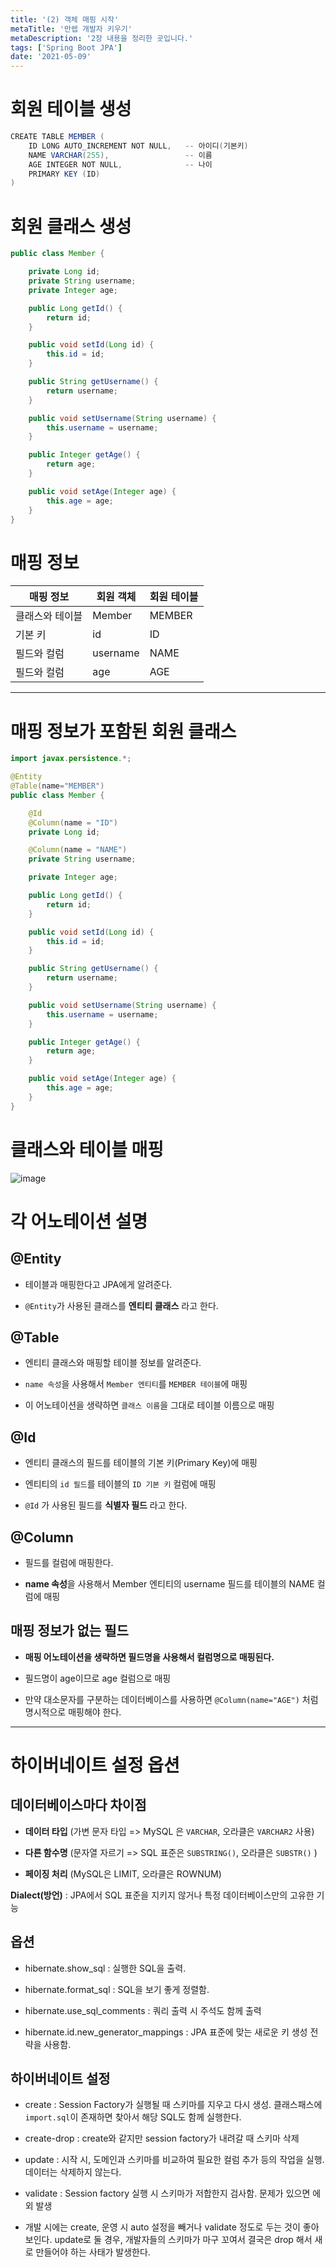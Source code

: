 ```yaml
---
title: '(2) 객체 매핑 시작'
metaTitle: '만렙 개발자 키우기'
metaDescription: '2장 내용을 정리한 곳입니다.'
tags: ['Spring Boot JPA']
date: '2021-05-09'
---
```


# 회원 테이블 생성

```java
CREATE TABLE MEMBER (
    ID LONG AUTO_INCREMENT NOT NULL,   -- 아이디(기본키)
    NAME VARCHAR(255),                 -- 이름
    AGE INTEGER NOT NULL,              -- 나이
    PRIMARY KEY (ID)
)
```

# 회원 클래스 생성

```java
public class Member {

    private Long id;
    private String username;
    private Integer age;

    public Long getId() {
        return id;
    }

    public void setId(Long id) {
        this.id = id;
    }

    public String getUsername() {
        return username;
    }

    public void setUsername(String username) {
        this.username = username;
    }

    public Integer getAge() {
        return age;
    }

    public void setAge(Integer age) {
        this.age = age;
    }
}
```

# 매핑 정보

|**매핑 정보**| **회원 객체** | **회원 테이블**|
|------------|-------------|--------------|
|클래스와 테이블 | 	Member  |	MEMBER |
|기본 키 |	id	| ID |
|필드와 컬럼 | 	username |	NAME |
|필드와 컬럼 | 	age	| AGE |
--------------------------

# 매핑 정보가 포함된 회원 클래스

```java
import javax.persistence.*;

@Entity
@Table(name="MEMBER")
public class Member {

    @Id
    @Column(name = "ID")
    private Long id;

    @Column(name = "NAME")
    private String username;

    private Integer age;

    public Long getId() {
        return id;
    }

    public void setId(Long id) {
        this.id = id;
    }

    public String getUsername() {
        return username;
    }

    public void setUsername(String username) {
        this.username = username;
    }

    public Integer getAge() {
        return age;
    }

    public void setAge(Integer age) {
        this.age = age;
    }
}
```

# 클래스와 테이블 매핑

![image](https://user-images.githubusercontent.com/51476083/117562182-f502f100-b0d7-11eb-9c47-af8f13764c31.png)

# 각 어노테이션 설명

## @Entity

- 테이블과 매핑한다고 JPA에게 알려준다.

- `@Entity`가 사용된 클래스를 **엔티티 클래스** 라고 한다.

## @Table

- 엔티티 클래스와 매핑할 테이블 정보를 알려준다.

- `name 속성`을 사용해서 `Member 엔티티`를 `MEMBER 테이블`에 매핑

- 이 어노테이션을 생략하면 `클래스 이름`을 그대로 테이블 이름으로 매핑

## @Id

- 엔티티 클래스의 필드를 테이블의 기본 키(Primary Key)에 매핑

- 엔티티의 `id 필드`를 테이블의 `ID 기본 키` 컬럼에 매핑

- `@Id` 가 사용된 필드를 **식별자 필드** 라고 한다.

## @Column

- 필드를 컬럼에 매핑한다.

- **name 속성**을 사용해서 Member 엔티티의 username 필드를 테이블의 NAME 컬럼에 매핑

## 매핑 정보가 없는 필드

- **매핑 어노테이션을 생략하면 필드명을 사용해서 컬럼명으로 매핑된다.**

- 필드명이 age이므로 age 컬럼으로 매핑

- 만약 대소문자를 구분하는 데이터베이스를 사용하면 `@Column(name="AGE")` 처럼 명시적으로 매핑해야 한다.

<hr/>

# 하이버네이트 설정 옵션

## 데이터베이스마다 차이점

- **데이터 타입** (가변 문자 타입 => MySQL 은 `VARCHAR`, 오라클은 `VARCHAR2` 사용)

- **다른 함수명** (문자열 자르기 => SQL 표준은 `SUBSTRING()`, 오라클은 `SUBSTR()` )

- **페이징 처리** (MySQL은 LIMIT, 오라클은 ROWNUM)

**Dialect(방언)** : JPA에서 SQL 표준을 지키지 않거나 특정 데이터베이스만의 고유한 기능

## 옵션

- hibernate.show_sql : 실행한 SQL을 출력.

- hibernate.format_sql : SQL을 보기 좋게 정렬함.

- hibernate.use_sql_comments : 쿼리 출력 시 주석도 함께 출력

- hibernate.id.new_generator_mappings : JPA 표준에 맞는 새로운 키 생성 전략을 사용함.

## 하이버네이트 설정

- create : Session Factory가 실행될 때 스키마를 지우고 다시 생성. 클래스패스에 `import.sql`이 존재하면 찾아서 해당 SQL도 함께 실행한다.


- create-drop : create와 같지만 session factory가 내려갈 때 스키마 삭제


- update : 시작 시, 도메인과 스키마를 비교하여 필요한 컬럼 추가 등의 작업을 실행. 데이터는 삭제하지 않는다.


- validate : Session factory 실행 시 스키마가 저합한지 검사함. 문제가 있으면 에외 발생


- 개발 시에는 create, 운영 시 auto 설정을 빼거나 validate 정도로 두는 것이 좋아 보인다. update로 둘 경우, 개발자들의 스키마가 마구 꼬여서 결국은 drop 해서 새로 만들어야 하는 사태가 발생한다.
